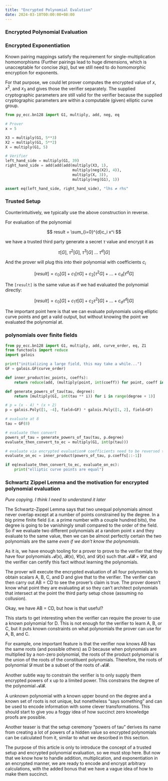 ```yaml
---
title: "Encrypted Polynomial Evalution"
date: 2024-03-10T00:00:00+08:00
---
```


### Encrypted Polynomial Evaluation

### Encrypted Exponentiation

Known pairing mappings satisfy the requirement for single-multiplication homomorphisms (Further pairings lead to huge dimensions, which is unacceptable for concise zkp), but we still need to do homomorphic encryption for exponents.

For that purpose, we could let prover computes the encrypted value of $x$, $x^2$, and $x_3$ and gives those the verifier separately. The supplied cryptographic parameters are still valid for the verifier because the supplied cryptographic parameters are within a computable (given) elliptic curve group.

```python
from py_ecc.bn128 import G1, multiply, add, neg, eq

# Prover
x = 5

X3 = multiply(G1, 5**3)
X2 = multiply(G1, 5**2)
X = multiply(G1, 5)

# Verifier
left_hand_side = multiply(G1, 39)
right_hand_side = add(add(add(multiply(X3, 1),
                              multiply(neg(X2), 4)),
                              multiply(X, 3)),
                              multiply(neg(G1), 1))

assert eq(left_hand_side, right_hand_side), "lhs ≠ rhs"
```

### Trusted Setup

Counterintuitively, we typically use the above construction in reverse.

For evaluation of the polynomial

$$
result = \sum_{i=0}^{d}c_i x^i
$$

we have a trusted third party generate a secret $\tau$ value and encrypt it as

$$
\tau[G],\ \tau^2[G],\ \tau^3[G]\ ...\ \tau^d[G]
$$

And the prover will plug this into their polynomial with coefficients $c_i$

$$
[result] = c_0[G]+c_1[\tau G]+c_2[\tau^2 G]+...+c_d[\tau^d G]
$$

The `[result]` is the same value as if we had evaluated the polynomial directly:

$$
[result] = c_0[G]+c_1\tau [G]+c_2\tau^2 [G]+...+c_d\tau^d [G]
$$

The important point here is that we can evaluate polynomials using elliptic curve points and get a valid output, but without knowing the point we evaluated the polynomial at.

### polynomials over finite fields

```python
from py_ecc.bn128 import G1, multiply, add, curve_order, eq, Z1
from functools import reduce
import galois

print("initializing a large field, this may take a while...")
GF = galois.GF(curve_order)

def inner_product(ec_points, coeffs):
    return reduce(add, (multiply(point, int(coeff)) for point, coeff in zip(ec_points, coeffs)), Z1)

def generate_powers_of_tau(tau, degree):
    return [multiply(G1, int(tau ** i)) for i in range(degree + 1)]

# p = (x - 4) * (x + 2)
p = galois.Poly([1, -4], field=GF) * galois.Poly([1, 2], field=GF)

# evaluate at 8
tau = GF(8)

# evaluate then convert
powers_of_tau = generate_powers_of_tau(tau, p.degree)
evaluate_then_convert_to_ec = multiply(G1, int(p(tau)))

# evaluate via encrypted evaluation# coefficients need to be reversed to match the powers
evaluate_on_ec = inner_product(powers_of_tau, p.coeffs[::-1])

if eq(evaluate_then_convert_to_ec, evaluate_on_ec):
    print("elliptic curve points are equal")
```

### Schwartz Zippel Lemma and the motivation for encrypted polynomial evaluation

_Pure copying. I think I need to understand it later_

The Schwartz-Zippel Lemma says that two unequal polynomials almost never overlap except at a number of points constrained by the degree. In a big prime finite field (i.e. a prime number with a couple hundred bits), the degree is going to be vanishingly small compared to the order of the field. So if we evaluate two different polynomials at a random point x and they evaluate to the same value, then we can be almost perfectly certain the two polynomials are the same *even if we don’t know the polynomials*.

As it is, we have enough tooling for a prover to prove to the verifier that they have four polynomials 𝓐(x), 𝓑(x), 𝓒(x), and 𝓓(x) such that 𝓐𝓑 = 𝓒𝓓, and the verifier can certify this fact without learning the polynomials.

The prover will execute the encrypted evaluation of all four polynomials to obtain scalars A, B, C, and D and give that to the verifier. The verifier can then carry out AB = CD to see the prover’s claim is true. The prover doesn’t know what point they are evaluating at so they can’t architect polynomials that intersect at the point the third party setup chose (assuming no collusion).

Okay, we have AB = CD, but how is that useful?

This starts to get interesting when the verifier can require the prover to use a known polynomial for D. This is not enough for the verifier to learn A, B, or C, but it puts known constraints on what polynomials the prover can use for A, B, and C.

For example, one important feature is that the verifier now knows AB has the same roots (and possible others) as D because when polynomials are multiplied by a non-zero polynomial, the roots of the product polynomial is the union of the roots of the constituent polynomials. Therefore, the roots of polynomial 𝓓 must be a subset of the roots of 𝓐𝓑.

Another subtle way to constrain the verifier is to only supply them encrypted powers of x up to a limited power. This constrains the degree of the polynomial 𝓐𝓑.

A unknown polynomial with a known upper bound on the degree and a known set of roots is not unique, but nonetheless “says something” and can be used to encode information with some clever transformations. This should start to give you a foggy idea of how succinct zero knowledge proofs are possible.

Another teaser is that the setup ceremony “powers of tau” derives its name from creating a lot of powers of a hidden value so encrypted polynomials can be calculated from it, similar to what we described in this section.

The purpose of this article is only to introduce the concept of a trusted setup and encrypted polynomial evaluation, so we must stop here. But now that we know how to handle addition, multiplication, and exponentiation in an encrypted manner, we are ready to encode and encrypt arbitrary calculations, with the added bonus that we have a vague idea of how to make them succinct.
